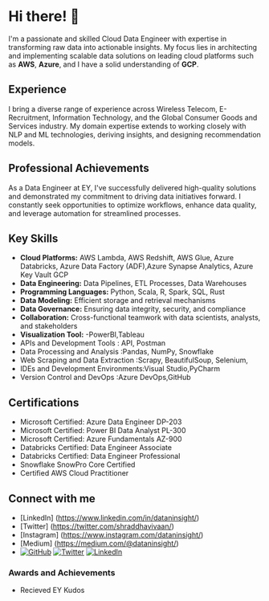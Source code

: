 # Hi there! 👋

I'm a passionate and skilled Cloud Data Engineer with expertise in transforming raw data into actionable insights. My focus lies in architecting and implementing scalable data solutions on leading cloud platforms such as **AWS**, **Azure**, and I have a solid understanding of **GCP**.

## Experience
I bring a diverse range of experience across Wireless Telecom, E-Recruitment, Information Technology, and the Global Consumer Goods and Services industry. My domain expertise extends to working closely with NLP and ML technologies, deriving insights, and designing recommendation models.

## Professional Achievements
As a Data Engineer at EY, I've successfully delivered high-quality solutions and demonstrated my commitment to driving data initiatives forward. 
I constantly seek opportunities to optimize workflows, enhance data quality, and leverage automation for streamlined processes.

## Key Skills
- **Cloud Platforms:** AWS Lambda, AWS Redshift, AWS Glue, Azure Databricks, Azure Data Factory (ADF),Azure Synapse Analytics, Azure Key Vault GCP
- **Data Engineering:** Data Pipelines, ETL Processes, Data Warehouses
- **Programming Languages:** Python, Scala, R, Spark, SQL, Rust
- **Data Modeling:** Efficient storage and retrieval mechanisms
- **Data Governance:** Ensuring data integrity, security, and compliance
- **Collaboration:** Cross-functional teamwork with data scientists, analysts, and stakeholders
- **Visualization Tool:** -PowerBI,Tableau
- APIs and Development Tools  : API, Postman
- Data Processing and Analysis :Pandas, NumPy, Snowflake
- Web Scraping and Data Extraction :Scrapy, BeautifulSoup, Selenium,
- IDEs and Development Environments:Visual Studio,PyCharm
- Version Control and DevOps  :Azure DevOps,GitHub

## Certifications
- Microsoft Certified: Azure Data Engineer DP-203
- Microsoft Certified: Power BI Data Analyst PL-300
- Microsoft Certified: Azure Fundamentals AZ-900
- Databricks Certified: Data Engineer Associate
- Databricks Certified: Data Engineer Professional
- Snowflake SnowPro Core Certified
- Certified AWS Cloud Practitioner

## Connect with me
- [LinkedIn] (https://www.linkedin.com/in/dataninsight/)
- [Twitter] (https://twitter.com/shraddhavivaan/)
- [Instagram] (https://www.instagram.com/dataninsight/)
- [Medium] (https://medium.com/@dataninsight/)
- [![GitHub](https://github.com/.png)](https://github.com/gautamkrishnar)
[![Twitter](https://i.imgur.com/4Y1ihyu.png)](https://twitter.com/gautamkrishnar)
[![LinkedIn](https://i.imgur.com/YQcAKsT.png)](https://www.linkedin.com/in/gautamkrishnar/)

### Awards and Achievements
- Recieved EY Kudos 
